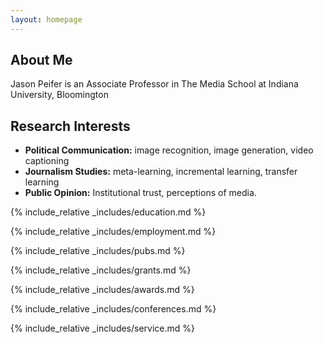```yaml
---
layout: homepage
---
```


## About Me

Jason Peifer is an Associate Professor in The Media School at Indiana University, Bloomington

## Research Interests

- **Political Communication:** image recognition, image generation, video captioning
- **Journalism Studies:** meta-learning, incremental learning, transfer learning
- **Public Opinion:** Institutional trust, perceptions of media.

{% include_relative _includes/education.md %}

{% include_relative _includes/employment.md %}

{% include_relative _includes/pubs.md %}

<!--{% include_relative _includes/art.md %}--> <!-- you can escape this line if you don't have any art examples -->

{% include_relative _includes/grants.md %}

{% include_relative _includes/awards.md %}

{% include_relative _includes/conferences.md %}

{% include_relative _includes/service.md %}
